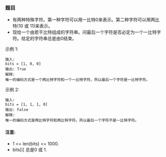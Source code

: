 ### 题目
* 有两种特殊字符。第一种字符可以用一比特0来表示。第二种字符可以用两比特(10 或 11)来表示。
* 现给一个由若干比特组成的字符串。问最后一个字符是否必定为一个一比特字符。给定的字符串总是由0结束。

示例 1:
```
输入: 
bits = [1, 0, 0]
输出: True
解释: 
唯一的编码方式是一个两比特字符和一个一比特字符。所以最后一个字符是一比特字符。
```

示例 2:
```
输入: 
bits = [1, 1, 1, 0]
输出: False
解释: 
唯一的编码方式是两比特字符和两比特字符。所以最后一个字符不是一比特字符。
```
#### 注意:
* 1 <= len(bits) <= 1000.
* bits[i] 总是0 或 1.